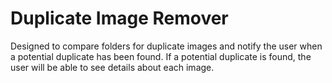 # Duplicate Image Remover

Designed to compare folders for duplicate images and notify the user when a potential duplicate has been found.
If a potential duplicate is found, the user will be able to see details about each image.

